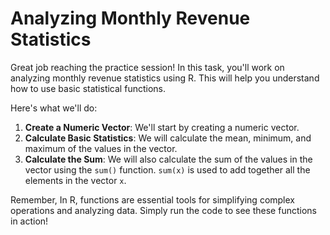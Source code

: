 # Analyzing Monthly Revenue Statistics

Great job reaching the practice session! In this task, you'll work on analyzing monthly revenue statistics using R. This will help you understand how to use basic statistical functions.

Here's what we'll do:

1. **Create a Numeric Vector**: We'll start by creating a numeric vector.
2. **Calculate Basic Statistics**: We will calculate the mean, minimum, and maximum of the values in the vector.
3. **Calculate the Sum**: We will also calculate the sum of the values in the vector using the `sum()` function. `sum(x)` is used to add together all the elements in the vector `x`.

Remember, In R, functions are essential tools for simplifying complex operations and analyzing data. Simply run the code to see these functions in action!